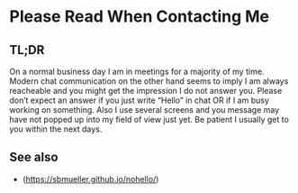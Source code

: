 # Please Read When Contacting Me

## TL;DR
On a normal business day I am in meetings for a majority of my time. 
Modern chat communication on the other hand seems to imply I am always reacheable and you might get the impression I do not answer you.
Please don’t expect an answer if you just write “Hello” in chat OR if I am busy working on something.
Also I use several screens and you message may have not popped up into my field of view just yet.
Be patient I usually get to you within the next days.</p>

## See also
- (https://sbmueller.github.io/nohello/)
